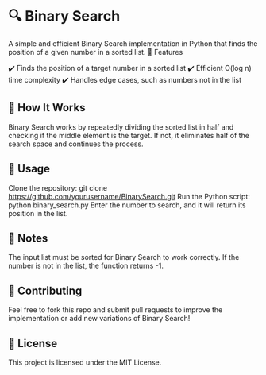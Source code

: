 # 🔍 Binary Search

A simple and efficient Binary Search implementation in Python that finds the position of a given number in a sorted list.
📌 Features

✔️ Finds the position of a target number in a sorted list
✔️ Efficient O(log n) time complexity
✔️ Handles edge cases, such as numbers not in the list

## 📖 How It Works

Binary Search works by repeatedly dividing the sorted list in half and checking if the middle element is the target. If not, it eliminates half of the search space and continues the process.

## 🚀 Usage

Clone the repository:
git clone https://github.com/yourusername/BinarySearch.git
Run the Python script:
python binary_search.py
Enter the number to search, and it will return its position in the list.

## 📝 Notes

The input list must be sorted for Binary Search to work correctly.
If the number is not in the list, the function returns -1.
## 📌 Contributing

Feel free to fork this repo and submit pull requests to improve the implementation or add new variations of Binary Search!

## 📜 License

This project is licensed under the MIT License.

